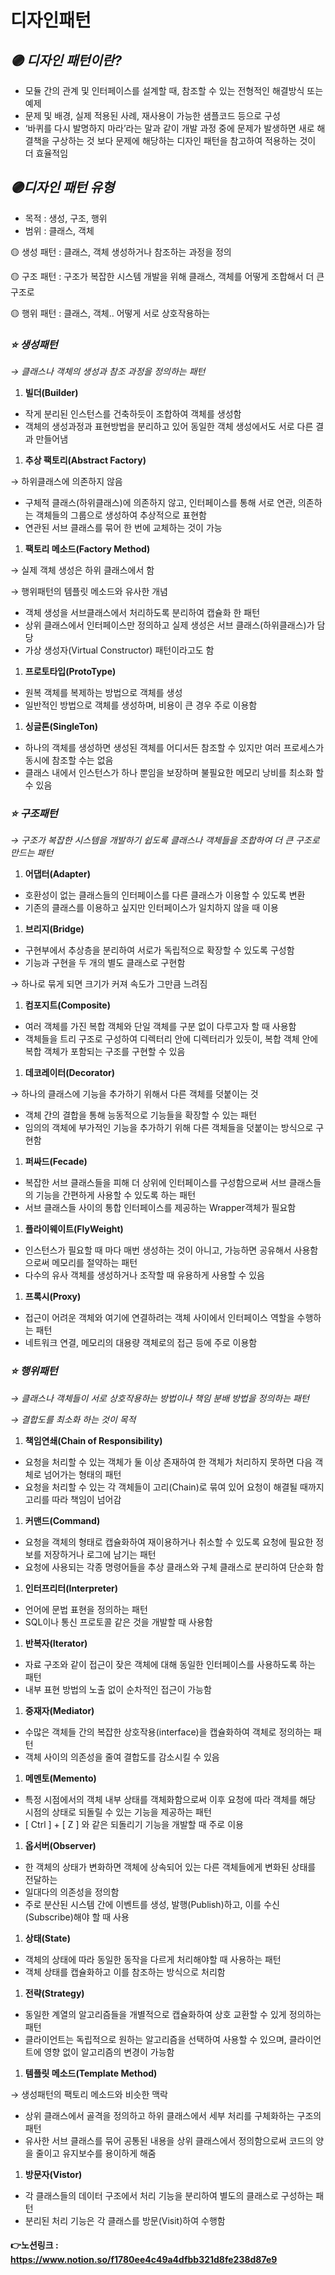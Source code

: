 # 디자인패턴

## *🟣 디자인 패턴이란?*

- 모듈 간의 관계 및 인터페이스를 설계할 때, 참조할 수 있는 전형적인 해결방식 또는 예제
- 문제 및 배경, 실제 적용된 사례, 재사용이 가능한 샘플코드 등으로 구성
- ‘바퀴를 다시 발명하지 마라’라는 말과 같이 개발 과정 중에 문제가 발생하면 새로 해결책을 구상하는 것 보다 문제에 해당하는 디자인 패턴을 참고하여 적용하는 것이 더 효율적임

## *🟣디자인 패턴 유형*

- 목적 : 생성, 구조, 행위
- 범위 : 클래스, 객체

 🟡 생성 패턴 : 클래스, 객체 생성하거나 참조하는 과정을 정의

 🟡 구조 패턴 : 구조가 복잡한 시스템 개발을 위해 클래스, 객체를 어떻게 조합해서 더 큰 구조로

 🟡 행위 패턴 : 클래스, 객체.. 어떻게 서로 상호작용하는

### ***⭐ 생성패턴***

*→ 클래스나 객체의 생성과 참조 과정을 정의하는 패턴*

1. **빌더(Builder)**
- 작게 분리된 인스턴스를 건축하듯이 조합하여 객체를 생성함
- 객체의 생성과정과 표현방법을 분리하고 있어 동일한 객체 생성에서도 서로 다른 결과 만들어냄

1. **추상 팩토리(Abstract Factory)**

→ 하위클래스에 의존하지 않음

- 구체적 클래스(하위클래스)에 의존하지 않고, 인터페이스를 통해 서로 연관, 의존하는 객체들의 그룹으로 생성하여 추상적으로 표현함
- 연관된 서브 클래스를 묶어 한 번에 교체하는 것이 가능

1. **팩토리 메소드(Factory Method)**

→ 실제 객체 생성은 하위 클래스에서 함

→ 행위패턴의 템플릿 메소드와 유사한 개념

- 객체 생성을 서브클래스에서 처리하도록 분리하여 캡슐화 한 패턴
- 상위 클래스에서 인터페이스만 정의하고 실제 생성은 서브 클래스(하위클래스)가 담당
- 가상 생성자(Virtual Constructor) 패턴이라고도 함

1. **프로토타입(ProtoType)**
- 원복 객체를 복제하는 방법으로 객체를 생성
- 일반적인 방법으로 객체를 생성하며, 비용이 큰 경우 주로 이용함

1. **싱글톤(SingleTon)**
- 하나의 객체를 생성하면 생성된 객체를 어디서든 참조할 수 있지만 여러 프로세스가 동시에 참조할 수는 없음
- 클래스 내에서 인스턴스가 하나 뿐임을 보장하며 불필요한 메모리 낭비를 최소화 할 수 있음

### *⭐ 구조패턴*

*→ 구조가 복잡한 시스템을 개발하기 쉽도록 클래스나 객체들을 조합하여 더 큰 구조로 만드는 패턴*

1. **어댑터(Adapter)**
- 호환성이 없는 클래스들의 인터페이스를 다른 클래스가 이용할 수 있도록 변환
- 기존의 클래스를 이용하고 싶지만 인터페이스가 일치하지 않을 때 이용

1. **브리지(Bridge)**
- 구현부에서 추상층을 분리하여 서로가 독립적으로 확장할 수 있도록 구성함
- 기능과 구현을 두 개의 별도 클래스로 구현함

→ 하나로 묶게 되면 크기가 커져 속도가 그만큼 느려짐 

1. **컴포지트(Composite)**
- 여러 객체를 가진 복합 객체와 단일 객체를 구분 없이 다루고자 할 때 사용함
- 객체들을 트리 구조로 구성하여 디렉터리 안에 디렉터리가 있듯이, 복합 객체 안에 복합 객체가 포함되는 구조를 구현할 수 있음

1. **데코레이터(Decorator)**

→ 하나의 클래스에 기능을 추가하기 위해서 다른 객체를 덧붙이는 것

- 객체 간의 결합을 통해 능동적으로 기능들을 확장할 수 있는 패턴
- 임의의 객체에 부가적인 기능을 추가하기 위해 다른 객체들을 덧붙이는 방식으로 구현함

1. **퍼싸드(Fecade)**
- 복잡한 서브 클래스들을 피해 더 상위에 인터페이스를 구성함으로써 서브 클래스들의 기능을 간편하게 사용할 수 있도록 하는 패턴
- 서브 클래스들 사이의 통합 인터페이스를 제공하는 Wrapper객체가 필요함

1. **플라이웨이트(FlyWeight)**
- 인스턴스가 필요할 때 마다 매번 생성하는 것이 아니고, 가능하면 공유해서 사용함으로써 메모리를 절약하는 패턴
- 다수의 유사 객체를 생성하거나 조작할 때 유용하게 사용할 수 있음

1. **프록시(Proxy)**
- 접근이 어려운 객체와 여기에 연결하려는 객체 사이에서 인터페이스 역할을 수행하는 패턴
- 네트워크 연결, 메모리의 대용량 객체로의 접근 등에 주로 이용함

### *⭐ 행위패턴*

*→ 클래스나 객체들이 서로 상호작용하는 방법이나 책임 분배 방법을 정의하는 패턴*

*→ 결합도를 최소화 하는 것이 목적*

1. **책임연쇄(Chain of Responsibility)**
- 요청을 처리할 수 있는 객체가 둘 이상 존재하여 한 객체가 처리하지 못하면 다음 객체로 넘어가는 형태의 패턴
- 요청을 처리할 수 있는 각 객체들이 고리(Chain)로 묶여 있어 요청이 해결될 때까지 고리를 따라 책임이 넘어감

1. **커맨드(Command)**
- 요청을 객체의 형태로 캡슐화하여 재이용하거나 취소할 수 있도록 요청에 필요한 정보를 저장하거나 로그에 남기는 패턴
- 요청에 사용되는 각종 명령어들을 추상 클래스와 구체 클래스로 분리하여 단순화 함

1. **인터프리터(Interpreter)**
- 언어에 문법 표현을 정의하는 패턴
- SQL이나 통신 프로토콜 같은 것을 개발할 때 사용함

1. **반복자(Iterator)**
- 자료 구조와 같이 접근이 잦은 객체에 대해 동일한 인터페이스를 사용하도록 하는 패턴
- 내부 표현 방법의 노출 없이 순차적인 접근이 가능함

1. **중재자(Mediator)**
- 수많은 객체들 간의 복잡한 상호작용(interface)을 캡슐화하여 객체로 정의하는 패턴
- 객체 사이의 의존성을 줄여 결합도를 감소시킬 수 있음

1. **메멘토(Memento)**
- 특정 시점에서의 객체 내부 상태를 객체화함으로써 이후 요청에 따라 객체를 해당 시점의 상태로 되돌릴 수 있는 기능을 제공하는 패턴
- [ Ctrl ] + [ Z ] 와 같은 되돌리기 기능을 개발할 때 주로 이용

1. **옵서버(Observer)**
- 한 객체의 상태가 변화하면 객체에 상속되어 있는 다른 객체들에게 변화된 상태를 전달하는
- 일대다의 의존성을 정의함
- 주로 분산된 시스템 간에 이벤트를 생성, 발행(Publish)하고, 이를 수신(Subscribe)해야 할 때 사용

1. **상태(State)**
- 객체의 상태에 따라 동일한 동작을 다르게 처리해야할 때 사용하는 패턴
- 객체 상태를 캡슐화하고 이를 참조하는 방식으로 처리함

1. **전략(Strategy)**
- 동일한 계열의 알고리즘들을 개별적으로 캡슐화하여 상호 교환할 수 있게 정의하는 패턴
- 클라이언트는 독립적으로 원하는 알고리즘을 선택하여 사용할 수 있으며, 클라이언트에 영향 없이 알고리즘의 변경이 가능함

1. **템플릿 메소드(Template Method)**

→ 생성패턴의 팩토리 메소드와 비슷한 맥락

- 상위 클래스에서 골격을 정의하고 하위 클래스에서 세부 처리를 구체화하는 구조의 패턴
- 유사한 서브 클래스를 묶어 공통된 내용을 상위 클래스에서 정의함으로써 코드의 양을 줄이고 유지보수를 용이하게 해줌

1. **방문자(Vistor)**
- 각 클래스들의 데이터 구조에서 처리 기능을 분리하여 별도의 클래스로 구성하는 패턴
- 분리된 처리 기능은 각 클래스를 방문(Visit)하여 수행함

#### 👉노션링크 : https://www.notion.so/f1780ee4c49a4dfbb321d8fe238d87e9
